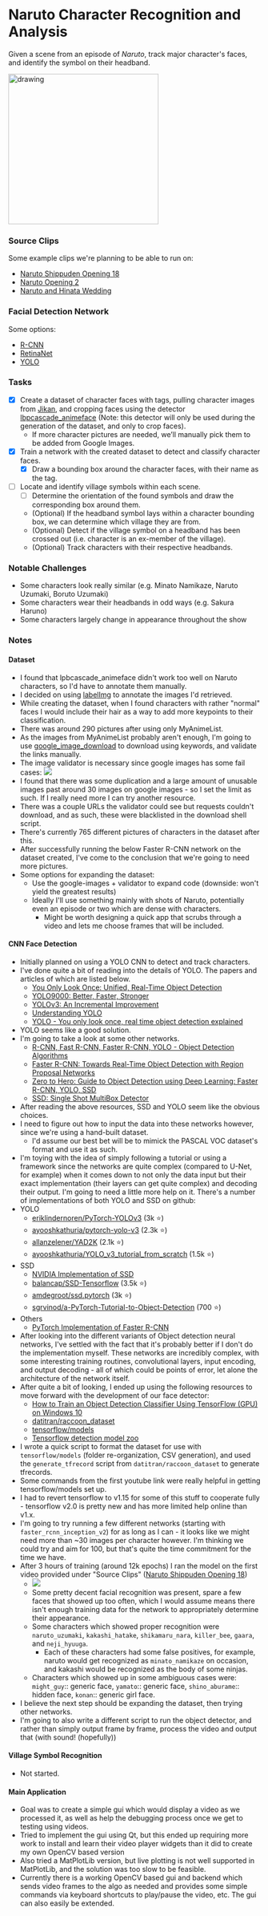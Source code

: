 # Naruto Character Recognition and Analysis

Given a scene from an episode of *Naruto*, track major character's faces, and identify the symbol on their headband.

<img src="http://i.imgur.com/70KWWkZ.png" alt="drawing" width="300"/>

### Source Clips
Some example clips we're planning to be able to run on:
 - [Naruto Shippuden Opening 18](https://www.youtube.com/watch?v=HdgD7E6JEE4)
 - [Naruto Opening 2](https://www.youtube.com/watch?v=SRn99oN1p_c)
 - [Naruto and Hinata Wedding](https://www.youtube.com/watch?v=BoMBsDIGkKI)


### Facial Detection Network
Some options:
 - [R-CNN](https://arxiv.org/pdf/1311.2524.pdf)
 - [RetinaNet](https://arxiv.org/pdf/1708.02002.pdf)
 - [YOLO](https://arxiv.org/pdf/1506.02640v5.pdf)


### Tasks
- [x] Create a dataset of character faces with tags, pulling character images from [Jikan](https://jikan.moe/), and cropping faces using the detector [lbpcascade_animeface](https://github.com/nagadomi/lbpcascade_animeface) (Note: this detector will only be used during the generation of the dataset, and only to crop faces).
   - If more character pictures are needed, we’ll manually pick them to be added from Google Images.
- [x] Train a network with the created dataset to detect and classify character faces.
  - [x] Draw a bounding box around the character faces, with their name as the tag.
- [ ] Locate and identify village symbols within each scene.
  - [ ] Determine the orientation of the found symbols and draw the corresponding box around them.
   - (Optional) If the headband symbol lays within a character bounding box, we can determine which village they are from.
   - (Optional) Detect if the village symbol on a headband has been crossed out (i.e. character is an ex-member of the village).
   - (Optional) Track characters with their respective headbands. 

### Notable Challenges
 - Some characters look really similar (e.g. Minato Namikaze, Naruto Uzumaki, Boruto Uzumaki)
 - Some characters wear their headbands in odd ways (e.g. Sakura Haruno)
 - Some characters largely change in appearance throughout the show

### Notes
#### Dataset
 - I found that lpbcascade_animeface didn't work too well on Naruto characters, so I'd have to annotate them manually.
 - I decided on using [labelImg](https://github.com/tzutalin/labelImg) to annotate the images I'd retrieved.
 - While creating the dataset, when I found characters with rather "normal" faces I would include their hair as a way to add more keypoints to their classification.
 - There was around 290 pictures after using only MyAnimeList.
 - As the images from MyAnimeList probably aren't enough, I'm going to use [google_image_download](https://github.com/hardikvasa/google-images-download) to download using keywords, and validate the links manually.
 - The image validator is necessary since google images has some fail cases: ![](readme-images/image_validator_fail.png)
 - I found that there was some duplication and a large amount of unusable images past around 30 images on google images - so I set the limit as such. If I really need more I can try another resource.
 - There was a couple URLs the validator could see but requests couldn't download, and as such, these were blacklisted in the download shell script.
 - There's currently 765 different pictures of characters in the dataset after this.
 - After successfully running the below Faster R-CNN network on the dataset created, I've come to the conclusion that we're going to need more pictures.
 - Some options for expanding the dataset:
   - Use the google-images + validator to expand code (downside: won't yield the greatest results)
   - Ideally I'll use something mainly with shots of Naruto, potentially even an episode or two which are dense with characters.
     - Might be worth designing a quick app that scrubs through a video and lets me choose frames that will be included.
#### CNN Face Detection
 - Initially planned on using a YOLO CNN to detect and track characters.
 - I've done quite a bit of reading into the details of YOLO. The papers and articles of which are listed below.
   - [You Only Look Once: Unified, Real-Time Object Detection](https://arxiv.org/pdf/1506.02640.pdf)
   - [YOLO9000: Better, Faster, Stronger](https://arxiv.org/pdf/1612.08242.pdf)
   - [YOLOv3: An Incremental Improvement](https://arxiv.org/pdf/1804.02767.pdf)
   - [Understanding YOLO](https://hackernoon.com/understanding-yolo-f5a74bbc7967)
   - [YOLO - You only look once, real time object detection explained](https://towardsdatascience.com/yolo-you-only-look-once-real-time-object-detection-explained-492dc9230006)
 - YOLO seems like a good solution.
 - I'm going to take a look at some other networks.
   - [R-CNN, Fast R-CNN, Faster R-CNN, YOLO - Object Detection Algorithms](https://towardsdatascience.com/r-cnn-fast-r-cnn-faster-r-cnn-yolo-object-detection-algorithms-36d53571365e)
   - [Faster R-CNN: Towards Real-Time Object Detection with Region Proposal Networks](https://arxiv.org/pdf/1506.01497.pdf)
   - [Zero to Hero: Guide to Object Detection using Deep Learning: Faster R-CNN, YOLO, SSD](https://cv-tricks.com/object-detection/faster-r-cnn-yolo-ssd/)
   - [SSD: Single Shot MultiBox Detector](https://arxiv.org/pdf/1512.02325.pdf)
 - After reading the above resources, SSD and YOLO seem like the obvious choices. 
 - I need to figure out how to input the data into these networks however, since we're using a hand-built dataset.
   -  I'd assume our best bet will be to mimick the PASCAL VOC dataset's format and use it as such.
 - I'm toying with the idea of simply following a tutorial or using a framework since the networks are quite complex (compared to U-Net, for example) when it comes down to not only the data input but their exact implementation (their layers can get quite complex) and decoding their output. I'm going to need a little more help on it.
There's a number of implementations of both YOLO and SSD on github:
 - YOLO
   - [eriklindernoren/PyTorch-YOLOv3](https://github.com/eriklindernoren/PyTorch-YOLOv3) (3k :star:)
   - [ayooshkathuria/pytorch-yolo-v3](https://github.com/ayooshkathuria/pytorch-yolo-v3) (2.3k :star:)
   - [allanzelener/YAD2K](https://github.com/allanzelener/YAD2K) (2.1k :star:)
   - [ayooshkathuria/YOLO_v3_tutorial_from_scratch](https://github.com/ayooshkathuria/YOLO_v3_tutorial_from_scratch) (1.5k :star:)
 - SSD
   - [NVIDIA Implementation of SSD](https://pytorch.org/hub/nvidia_deeplearningexamples_ssd/)
   - [balancap/SSD-Tensorflow](https://github.com/balancap/SSD-Tensorflow) (3.5k :star:)
   - [amdegroot/ssd.pytorch](https://github.com/amdegroot/ssd.pytorch) (3k :star:)
   - [sgrvinod/a-PyTorch-Tutorial-to-Object-Detection](https://github.com/sgrvinod/a-PyTorch-Tutorial-to-Object-Detection) (700 :star:)
 - Others
   - [PyTorch Implementation of Faster R-CNN](https://pytorch.org/docs/stable/torchvision/models.html#object-detection-instance-segmentation-and-person-keypoint-detection)
 - After looking into the different variants of Object detection neural networks, I've settled with the fact that it's probably better if I don't do the implementation myself. These networks are incredibly complex, with some interesting training routines, convolutional layers, input encoding, and output decoding - all of which could be points of error, let alone the architecture of the network itself. 
 - After quite a bit of looking, I ended up using the following resources to move forward with the development of our face detector:
   - [How to Train an Object Detection Classifier Using TensorFlow (GPU) on Windows 10](https://www.youtube.com/watch?v=Rgpfk6eYxJA)
   - [datitran/raccoon_dataset](https://github.com/datitran/raccoon_dataset)
   - [tensorflow/models](https://github.com/tensorflow/models)
   - [Tensorflow detection model zoo](https://github.com/tensorflow/models/blob/master/research/object_detection/g3doc/detection_model_zoo.md)
 - I wrote a quick script to format the dataset for use with `tensorflow/models` (folder re-organization, CSV generation), and used the `generate_tfrecord` script from `datitran/raccoon_dataset` to generate tfrecords.
 - Some commands from the first youtube link were really helpful in getting tensorflow/models set up.
 - I had to revert tensorflow to v1.15 for some of this stuff to cooperate fully - tensorflow v2.0 is pretty new and has more limited help online than v1.x.
 - I'm going to try running a few different networks (starting with `faster_rcnn_inception_v2`) for as long as I can - it looks like we might need more than ~30 images per character however. I'm thinking we could try and aim for 100, but that's quite the time commitment for the time we have.
 - After 3 hours of training (around 12k epochs) I ran the model on the first video provided under "Source Clips" ([Naruto Shippuden Opening 18](https://www.youtube.com/watch?v=HdgD7E6JEE4))
   - ![](/readme-images/Loss_800images_3hrs_12000epoch.png)
   - Some pretty decent facial recognition was present, spare a few faces that showed up too often, which I would assume means there isn't enough training data for the network to appropriately determine their appearance.
   - Some characters which showed proper recognition were `naruto_uzumaki`, `kakashi_hatake`, `shikamaru_nara`, `killer_bee`, `gaara`, and `neji_hyuuga`.
     - Each of these characters had some false positives, for example, naruto would get recognized as `minato_namikaze` on occasion, and kakashi would be recognized as the body of some ninjas.
   - Characters which showed up in some ambiguous cases were: `might_guy`:: generic face, `yamato`:: generic face, `shino_aburame`:: hidden face, `konan`:: generic girl face.
 - I believe the next step should be expanding the dataset, then trying other networks.
 - I'm going to also write a different script to run the object detector, and rather than simply output frame by frame, process the video and output that (with sound! (hopefully))
#### Village Symbol Recognition
 - Not started.
#### Main Application
 - Goal was to create a simple gui which would display a video as we processed it, as well as help the debugging process once we get to testing using videos.
 - Tried to implement the gui using Qt, but this ended up requiring more work to install and learn their video player widgets than it did to create my own OpenCV based version
 - Also tried a MatPlotLib version, but live plotting is not well supported in MatPlotLib, and the solution was too slow to be feasible.
 - Currently there is a working OpenCV based gui and backend which sends video frames to the algo as needed and provides some simple commands via keyboard shortcuts to play/pause the video, etc. The gui can also easily be extended.
